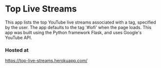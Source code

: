 # Top Live Streams
This app lists the top YouTube live streams associated with a tag, specified by the user. The app defaults to the tag '#lofi' when the page loads. This app was built using the Python framework Flask, and uses Google's YouTube API.

### Hosted at 
https://top-live-streams.herokuapp.com/

